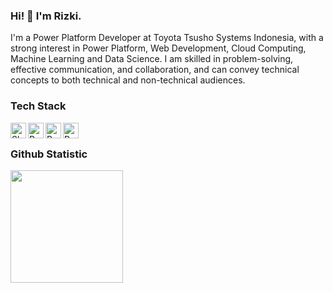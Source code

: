 ### Hi! 👋 I'm Rizki.
I'm a Power Platform Developer at Toyota Tsusho Systems Indonesia, with a strong interest in Power Platform, Web Development, Cloud Computing, Machine Learning and Data Science. I am skilled in problem-solving, effective communication, and collaboration, and can convey technical concepts to both technical and non-technical audiences.

### Tech Stack
  <a href="https://www.microsoft365.com/"><img align="left" alt="SharePoint" title="SharePoint" width="25px" src="https://th.bing.com/th/id/R.01ce848b2a72a090da6b9212bfc1d13d?rik=EQ4neeYVsfgwFA&riu=http%3a%2f%2fwww.trainitmidlands.co.uk%2fwp-content%2fuploads%2f2020%2f02%2fmicrosoft-sharepoint-logo.png&ehk=ndSU0pSnjzyOKzgz7hInxTFPSARD%2bvGpRXmT0rnNkus%3d&risl=&pid=ImgRaw&r=0" /></a>
  <a href="https://make.powerapps.com/"><img align="left" alt="Power Apps" title="Power Apps" width="25px" src="https://mattruma.com/wp-content/uploads/2021/10/PowerApps.png" /></a>
  <a href="https://make.powerautomate.com/"><img align="left" alt="Power Automate" title="Power Automate" width="25px" src="https://unitedtraining.com/portals/2/images/products/power-apps/powerautomate-svg.png" /></a>
  <a href="https://app.powerbi.com/"><img align="left" alt="Power BI" title="Power BI" width="25px" src="https://uxwing.com/wp-content/themes/uxwing/download/brands-and-social-media/power-bi-icon.png" /></a>
  <br>
  
### Github Statistic
<p align="left">
<a href="[https://github.com/TTS-RizkiMaul](https://github.com/TTS-RizkiMaul)">
  <img height="180em" src="https://github-readme-stats-eight-theta.vercel.app/api?username=TTS-RizkiMaul&show_icons=true&theme=algolia&include_all_commits=true&count_private=true"/>
<!---  <img height="180em" src="https://github-readme-stats-eight-theta.vercel.app/api/top-langs/?username=TTS-RizkiMaul&layout=compact&langs_count=8&theme=algolia"/> --->
</a>
</p>

<!---### Reach me on
- <a href="https://linkedin.com/in/rizkimaul/">LinkedIn</a>
- <a href="https://rizkimaul.netlify.app">Pesonal Web Portofolio</a>
- maulanarizki587@gmail.com

rizkimaul470/rizkimaul470 is a ✨ special ✨ repository because its `README.md` (this file) appears on your GitHub profile.
You can click the Preview link to take a look at your changes.
--->
